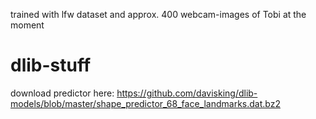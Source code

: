 trained with lfw dataset and approx. 400 webcam-images of Tobi at the moment

# dlib-stuff
download predictor here: https://github.com/davisking/dlib-models/blob/master/shape_predictor_68_face_landmarks.dat.bz2

